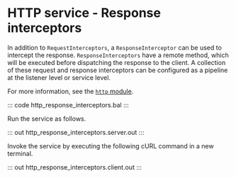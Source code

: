 # HTTP service - Response interceptors

In addition to `RequestInterceptors`, a `ResponseInterceptor` can be used to intercept the response. `ResponseInterceptors` have a remote method, which will be executed before dispatching the response to the client. A collection of these request and response interceptors can be configured as a pipeline at the listener level or service level. 

For more information, see the [`http` module](https://docs.central.ballerina.io/ballerina/http/latest/).

::: code http_response_interceptors.bal :::

Run the service as follows.

::: out http_response_interceptors.server.out :::

Invoke the service by executing the following cURL command in a new terminal.

::: out http_response_interceptors.client.out :::
